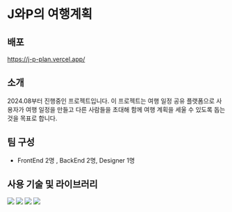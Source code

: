 # J와P의 여행계획

## 배포 
https://j-p-plan.vercel.app/

## 소개
2024.08부터 진행중인 프로젝트입니다.
이 프로젝트는 여행 일정 공유 플랫폼으로 사용자가 여행 일정을 만들고 다른 사람들을 초대해 함께 여행 계획을 세울 수 있도록 돕는 것을 목표로 합니다.

## 팀 구성
- FrontEnd 2명 , BackEnd 2명, Designer 1명

## 사용 기술 및 라이브러리
<div>
<img src="https://img.shields.io/badge/react-61DAFB?style=for-the-badge&logo=react&logoColor=black">
<img src="https://img.shields.io/badge/javascript-F7DF1E?style=for-the-badge&logo=javascript&logoColor=black">
<img src="https://img.shields.io/badge/css-1572B6?style=for-the-badge&logo=css3&logoColor=white">
<img src="https://img.shields.io/badge/html5-E34F26?style=for-the-badge&logo=html5&logoColor=white">
  
</div>

